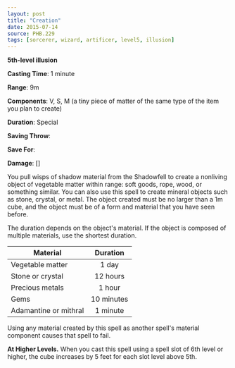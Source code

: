 ```yaml
---
layout: post
title: "Creation"
date: 2015-07-14
source: PHB.229
tags: [sorcerer, wizard, artificer, level5, illusion]
---
```


**5th-level illusion**

**Casting Time**: 1 minute

**Range**: 9m

**Components**: V, S, M (a tiny piece of matter of the same type of the item you plan to create)

**Duration**: Special

**Saving Throw**:

**Save For**:

**Damage**: []

You pull wisps of shadow material from the Shadowfell to create a nonliving object of vegetable matter within range: soft goods, rope, wood, or something similar. You can also use this spell to create mineral objects such as stone, crystal, or metal. The object created must be no larger than a 1m cube, and the object must be of a form and material that you have seen before.

The duration depends on the object's material. If the object is composed of multiple materials, use the shortest duration.

| Material              | Duration   |
| --------------------- |:----------:|
| Vegetable matter      | 1 day      |
| Stone or crystal      | 12 hours   |
| Precious metals       | 1 hour     |
| Gems                  | 10 minutes |
| Adamantine or mithral | 1 minute   |

Using any material created by this spell as another spell's material component causes that spell to fail.

**At Higher Levels.** When you cast this spell using a spell slot of 6th level or higher, the cube increases by 5 feet for each slot level above 5th.
